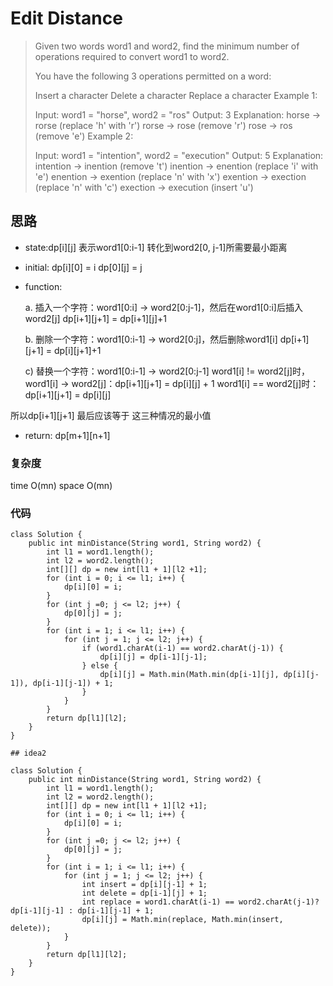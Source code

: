 # Edit Distance


> Given two words word1 and word2, find the minimum number of operations required to convert word1 to word2.
> 
> You have the following 3 operations permitted on a word:
> 
> Insert a character
> Delete a character
> Replace a character
> Example 1:
> 
> Input: word1 = "horse", word2 = "ros"
> Output: 3
> Explanation: 
> horse -> rorse (replace 'h' with 'r')
> rorse -> rose (remove 'r')
> rose -> ros (remove 'e')
> Example 2:
> 
> Input: word1 = "intention", word2 = "execution"
> Output: 5
> Explanation: 
> intention -> inention (remove 't')
> inention -> enention (replace 'i' with 'e')
> enention -> exention (replace 'n' with 'x')
> exention -> exection (replace 'n' with 'c')
> exection -> execution (insert 'u')

## 思路
- state:dp[i][j] 表示word1[0:i-1] 转化到word2[0, j-1]所需要最小距离
- initial: dp[i][0] = i dp[0][j] = j
- function: 

	a. 插入一个字符：word1[0:i] -> word2[0:j-1]，然后在word1[0:i]后插入word2[j]
	dp[i+1][j+1] = dp[i+1][j]+1
	
	b. 删除一个字符：word1[0:i-1] -> word2[0:j]，然后删除word1[i]
	dp[i+1][j+1] = dp[i][j+1]+1
	
	c) 替换一个字符：word1[0:i-1] -> word2[0:j-1]
	word1[i] != word2[j]时，word1[i] -> word2[j]：dp[i+1][j+1] = dp[i][j] + 1
word1[i] == word2[j]时：dp[i+1][j+1] = dp[i][j] 

所以dp[i+1][j+1] 最后应该等于 这三种情况的最小值
- return: dp[m+1][n+1]

### 复杂度
time O(mn) space O(mn)

### 代码
```
class Solution {
    public int minDistance(String word1, String word2) {
        int l1 = word1.length();
        int l2 = word2.length();
        int[][] dp = new int[l1 + 1][l2 +1];
        for (int i = 0; i <= l1; i++) {
            dp[i][0] = i;
        }
        for (int j =0; j <= l2; j++) {
            dp[0][j] = j;
        }
        for (int i = 1; i <= l1; i++) {
            for (int j = 1; j <= l2; j++) {
                if (word1.charAt(i-1) == word2.charAt(j-1)) {
                    dp[i][j] = dp[i-1][j-1];
                } else {
                    dp[i][j] = Math.min(Math.min(dp[i-1][j], dp[i][j-1]), dp[i-1][j-1]) + 1;
                }
            }
        }
        return dp[l1][l2];
    }
}

## idea2

class Solution {
    public int minDistance(String word1, String word2) {
        int l1 = word1.length();
        int l2 = word2.length();
        int[][] dp = new int[l1 + 1][l2 +1];
        for (int i = 0; i <= l1; i++) {
            dp[i][0] = i;
        }
        for (int j =0; j <= l2; j++) {
            dp[0][j] = j;
        }
        for (int i = 1; i <= l1; i++) {
            for (int j = 1; j <= l2; j++) {
                int insert = dp[i][j-1] + 1;
                int delete = dp[i-1][j] + 1;
                int replace = word1.charAt(i-1) == word2.charAt(j-1)? dp[i-1][j-1] : dp[i-1][j-1] + 1;
                dp[i][j] = Math.min(replace, Math.min(insert, delete));      
            }
        }
        return dp[l1][l2];
    }
}
```